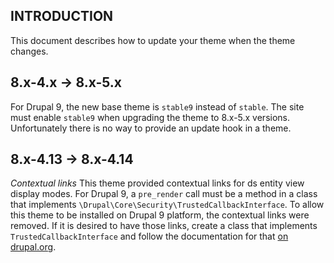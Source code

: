 
INTRODUCTION
------------
This document describes how to update your theme when the theme changes.

8.x-4.x -> 8.x-5.x
----------------

For Drupal 9, the new base theme is `stable9` instead of `stable`. The site must enable `stable9` when upgrading the
theme to 8.x-5.x versions. Unfortunately there is no way to provide an update hook in a theme.

8.x-4.13 -> 8.x-4.14
----------------

*Contextual links*
This theme provided contextual links for ds entity view display modes. For Drupal 9, a `pre_render` call must be
a method in a class that implements `\Drupal\Core\Security\TrustedCallbackInterface`. To allow this theme to be
installed on Drupal 9 platform, the contextual links were removed. If it is desired to have those links, create a
class that implements `TrustedCallbackInterface` and follow the documentation for that [on drupal.org](https://www.drupal.org/node/2966725).
